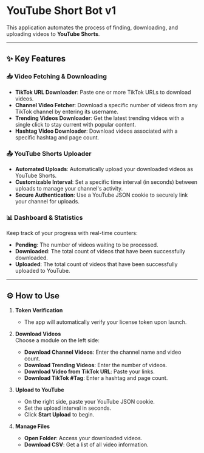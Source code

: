 # YouTube Short Bot v1

This application automates the process of finding, downloading, and uploading videos to **YouTube Shorts**.

---

## ✨ Key Features

### 📥 Video Fetching & Downloading
- **TikTok URL Downloader**: Paste one or more TikTok URLs to download videos.  
- **Channel Video Fetcher**: Download a specific number of videos from any TikTok channel by entering its username.  
- **Trending Videos Downloader**: Get the latest trending videos with a single click to stay current with popular content.  
- **Hashtag Video Downloader**: Download videos associated with a specific hashtag and page count.  

### 📤 YouTube Shorts Uploader
- **Automated Uploads**: Automatically upload your downloaded videos as YouTube Shorts.  
- **Customizable Interval**: Set a specific time interval (in seconds) between uploads to manage your channel's activity.  
- **Secure Authentication**: Use a YouTube JSON cookie to securely link your channel for uploads.  

### 📊 Dashboard & Statistics
Keep track of your progress with real-time counters:
- **Pending**: The number of videos waiting to be processed.  
- **Downloaded**: The total count of videos that have been successfully downloaded.  
- **Uploaded**: The total count of videos that have been successfully uploaded to YouTube.  

---

## ⚙️ How to Use

1. **Token Verification**  
   - The app will automatically verify your license token upon launch.  

2. **Download Videos**  
   Choose a module on the left side:  
   - **Download Channel Videos**: Enter the channel name and video count.  
   - **Download Trending Videos**: Enter the number of videos.  
   - **Download Video from TikTok URL**: Paste your links.  
   - **Download TikTok #Tag**: Enter a hashtag and page count.  

3. **Upload to YouTube**  
   - On the right side, paste your YouTube JSON cookie.  
   - Set the upload interval in seconds.  
   - Click **Start Upload** to begin.  

4. **Manage Files**  
   - **Open Folder**: Access your downloaded videos.  
   - **Download CSV**: Get a list of all video information.  
